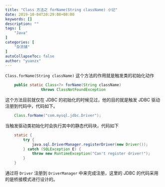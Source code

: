 ```yaml
---
title: "Class 方法之 forName(String className) 小记"
date: 2019-10-04T20:29:08+08:00
keywords: []
description: ""
tags: [
    "Java"
]
categories: [
    "杂货铺"
]
autoCollapseToc: false
author: "yuanzx"
---
```


`Class.forName(String className)` 这个方法的作用就是触发类的初始化动作

```java
    public static Class<?> forName(String className)
                throws ClassNotFoundException
```

这个方法目前就仅在 JDBC 的初始化的时候见过，他的目的就是触发 JDBC 驱动注册到代码中，代码如下。

```java
    Class.forName("com.mysql.jdbc.Driver");
```

当触发驱动类初始化时会执行其中的静态代码块，代码如下

```java
    static {
        try {
            java.sql.DriverManager.registerDriver(new Driver());
        } catch (SQLException E) {
            throw new RuntimeException("Can't register driver!");
        }
    }
```

通过将 `Driver` 注册到 `DriverManager` 中来完成注册，这里的 JDBC 的代码采用的是桥接模式进行设计的。